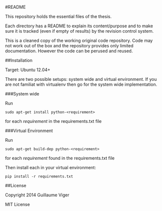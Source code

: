 #README

This repository holds the essential files of the thesis.

Each directory has a README to explain its content/purpose and to make sure it is tracked (even if empty of results) by the revision control system.

This is a cleaned copy of the working original code repository. Code may not work out of the box and the repository provides only limited documentation. However the code can be perused and reused.

##Installation

Target: Ubuntu 12.04+

There are two possible setups: system wide and virtual environment. If you are not familiat with virtualenv then go for the system wide implementation.

###System wide


Run

    sudo apt-get install python-<requirement>

for each *requirement* in the requirements.txt file


###Virtual Environment

Run

    sudo apt-get build-dep python-<requirement>

for each *requirement* found in the requirements.txt file

Then install each in your virtual environment:

    pip install -r requirements.txt


##License

Copyright 2014 Guillaume Viger

MIT License